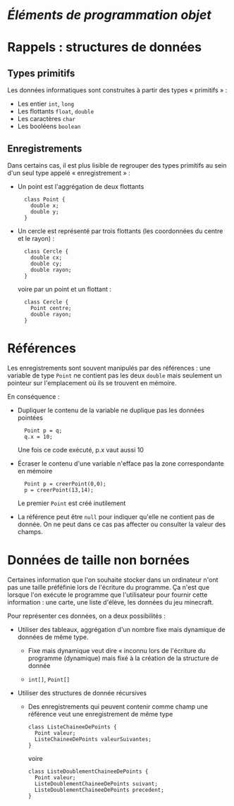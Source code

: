 *Éléments de programmation objet*
===================================

Rappels : structures de données
===============================


Types primitifs
---------------

Les données informatiques sont construites à partir des types « primitifs » :

- Les entier `int`, `long`
- Les flottants `float`, `double` 
- Les caractères `char`
- Les booléens `boolean`

Enregistrements
---------------

Dans certains cas, il est plus lisible de regrouper des types primitifs au sein d'un seul type appelé « enregistrement » :

- Un point est l'aggrégation de deux flottants

        class Point {
          double x;
          double y;
        }

- Un cercle est représenté par trois flottants (les coordonnées du centre et le rayon) :

        class Cercle {
          double cx;
          double cy;
          double rayon;
        }
    
    voire par un point et un flottant :

        class Cercle {
          Point centre;
          double rayon;
        }
    
Références
==========

Les enregistrements sont souvent manipulés par des références : une variable de type `Point` ne contient pas les deux `double` mais seulement un pointeur sur l'emplacement où ils se trouvent en mémoire.

En conséquence :

- Dupliquer le contenu de la variable ne duplique pas les données pointées

        Point p = q;
        q.x = 10;

    Une fois ce code exécuté, p.x vaut aussi 10

- Écraser le contenu d'une variable n'efface pas la zone correspondante en mémoire

        Point p = creerPoint(0,0);
        p = creerPoint(13,14);

    Le premier `Point` est créé inutilement

- La référence peut être `null` pour indiquer qu'elle ne contient pas de donnée. On ne peut dans ce cas pas affecter ou consulter la valeur des champs.
    

Données de taille non bornées
=============================

Certaines information que l'on souhaite stocker dans un ordinateur n'ont pas une taille préféfinie lors de l'écriture du programme. Ça n'est que lorsque l'on exécute le programme que l'utilisateur pour fournir cette information : une carte, une liste d'élève, les données du jeu minecraft.

Pour représenter ces données, on a deux possibilités :

- Utiliser des tableaux, aggrégation d'un nombre fixe mais dynamique de données de même type.

    - Fixe mais dynamique veut dire « inconnu lors de l'écriture du programme (dynamique) mais fixé à la création de la structure de donnée

    - `int[]`, `Point[]`

- Utiliser des structures de donnée récursives

    - Des enregistrements qui peuvent contenir comme champ une référence veut une enregistrement de même type
    
          class ListeChaineeDePoints {
            Point valeur;
            ListeChaineeDePoints valeurSuivantes;
          }
          
        voire
      
          class ListeDoublementChaineeDePoints {
            Point valeur;
            ListeDoublementChaineeDePoints suivant;
            ListeDoublementChaineeDePoints precedent;
          }